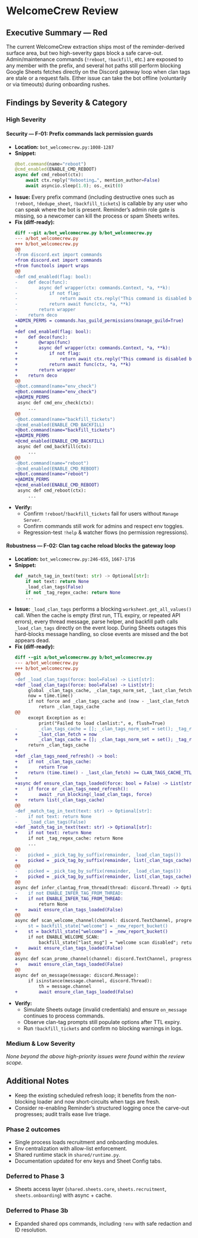 # WelcomeCrew Review

## Executive Summary — **Red**
The current WelcomeCrew extraction ships most of the reminder-derived surface area, but two high-severity gaps block a safe carve-out. Admin/maintenance commands (`!reboot`, `!backfill`, etc.) are exposed to any member with the prefix, and several hot paths still perform blocking Google Sheets fetches directly on the Discord gateway loop when clan tags are stale or a request fails. Either issue can take the bot offline (voluntarily or via timeouts) during onboarding rushes.

## Findings by Severity & Category

### High Severity

#### Security — F-01: Prefix commands lack permission guards
* **Location:** `bot_welcomecrew.py:1008-1287`
* **Snippet:**
  ```py
  @bot.command(name="reboot")
  @cmd_enabled(ENABLE_CMD_REBOOT)
  async def cmd_reboot(ctx):
      await ctx.reply("Rebooting…", mention_author=False)
      await asyncio.sleep(1.0); os._exit(0)
  ```
* **Issue:** Every prefix command (including destructive ones such as `!reboot`, `!dedupe_sheet`, `!backfill_tickets`) is callable by any user who can speak where the bot is present. Reminder’s admin role gate is missing, so a newcomer can kill the process or spam Sheets writes.
* **Fix (diff-ready):**
  ```diff
  diff --git a/bot_welcomecrew.py b/bot_welcomecrew.py
  --- a/bot_welcomecrew.py
  +++ b/bot_welcomecrew.py
  @@
  -from discord.ext import commands
  +from discord.ext import commands
  +from functools import wraps
  @@
  -def cmd_enabled(flag: bool):
  -    def deco(func):
  -        async def wrapper(ctx: commands.Context, *a, **k):
  -            if not flag:
  -                return await ctx.reply("This command is disabled by env flag.", mention_author=False)
  -            return await func(ctx, *a, **k)
  -        return wrapper
  -    return deco
  +ADMIN_PERMS = commands.has_guild_permissions(manage_guild=True)
  +
  +def cmd_enabled(flag: bool):
  +    def deco(func):
  +        @wraps(func)
  +        async def wrapper(ctx: commands.Context, *a, **k):
  +            if not flag:
  +                return await ctx.reply("This command is disabled by env flag.", mention_author=False)
  +            return await func(ctx, *a, **k)
  +        return wrapper
  +    return deco
  @@
  -@bot.command(name="env_check")
  +@bot.command(name="env_check")
  +@ADMIN_PERMS
   async def cmd_env_check(ctx):
       ...
  @@
  -@bot.command(name="backfill_tickets")
  -@cmd_enabled(ENABLE_CMD_BACKFILL)
  +@bot.command(name="backfill_tickets")
  +@ADMIN_PERMS
  +@cmd_enabled(ENABLE_CMD_BACKFILL)
   async def cmd_backfill(ctx):
       ...
  @@
  -@bot.command(name="reboot")
  -@cmd_enabled(ENABLE_CMD_REBOOT)
  +@bot.command(name="reboot")
  +@ADMIN_PERMS
  +@cmd_enabled(ENABLE_CMD_REBOOT)
   async def cmd_reboot(ctx):
       ...
  ```
* **Verify:**
  - Confirm `!reboot`/`!backfill_tickets` fail for users without `Manage Server`.
  - Confirm commands still work for admins and respect env toggles.
  - Regression-test `!help` & watcher flows (no permission regressions).

#### Robustness — F-02: Clan tag cache reload blocks the gateway loop
* **Location:** `bot_welcomecrew.py:246-655`, `1667-1716`
* **Snippet:**
  ```py
  def _match_tag_in_text(text: str) -> Optional[str]:
      if not text: return None
      _load_clan_tags(False)
      if not _tag_regex_cache: return None
      ...
  ```
* **Issue:** `_load_clan_tags` performs a blocking `worksheet.get_all_values()` call. When the cache is empty (first run, TTL expiry, or repeated API errors), every thread message, parse helper, and backfill path calls `_load_clan_tags` directly on the event loop. During Sheets outages this hard-blocks message handling, so close events are missed and the bot appears dead.
* **Fix (diff-ready):**
  ```diff
  diff --git a/bot_welcomecrew.py b/bot_welcomecrew.py
  --- a/bot_welcomecrew.py
  +++ b/bot_welcomecrew.py
  @@
  -def _load_clan_tags(force: bool=False) -> List[str]:
  +def _load_clan_tags(force: bool=False) -> List[str]:
       global _clan_tags_cache, _clan_tags_norm_set, _last_clan_fetch, _tag_regex_cache
       now = time.time()
       if not force and _clan_tags_cache and (now - _last_clan_fetch < CLAN_TAGS_CACHE_TTL_SEC):
           return _clan_tags_cache
  @@
       except Exception as e:
           print("Failed to load clanlist:", e, flush=True)
  -        _clan_tags_cache = []; _clan_tags_norm_set = set(); _tag_regex_cache = None
  +        _last_clan_fetch = now
  +        _clan_tags_cache = []; _clan_tags_norm_set = set(); _tag_regex_cache = None
       return _clan_tags_cache
  +
  +def _clan_tags_need_refresh() -> bool:
  +    if not _clan_tags_cache:
  +        return True
  +    return (time.time() - _last_clan_fetch) >= CLAN_TAGS_CACHE_TTL_SEC
  +
  +async def ensure_clan_tags_loaded(force: bool = False) -> List[str]:
  +    if force or _clan_tags_need_refresh():
  +        await _run_blocking(_load_clan_tags, force)
  +    return list(_clan_tags_cache)
  @@
  -def _match_tag_in_text(text: str) -> Optional[str]:
  -    if not text: return None
  -    _load_clan_tags(False)
  +def _match_tag_in_text(text: str) -> Optional[str]:
  +    if not text: return None
       if not _tag_regex_cache: return None
       ...
  @@
  -    picked = _pick_tag_by_suffix(remainder, _load_clan_tags())
  +    picked = _pick_tag_by_suffix(remainder, list(_clan_tags_cache))
  @@
  -    picked = _pick_tag_by_suffix(remainder, _load_clan_tags())
  +    picked = _pick_tag_by_suffix(remainder, list(_clan_tags_cache))
  @@
  async def infer_clantag_from_thread(thread: discord.Thread) -> Optional[str]:
  -    if not ENABLE_INFER_TAG_FROM_THREAD:
  +    if not ENABLE_INFER_TAG_FROM_THREAD:
           return None
  +    await ensure_clan_tags_loaded(False)
  @@
  async def scan_welcome_channel(channel: discord.TextChannel, progress_cb=None):
  -    st = backfill_state["welcome"] = _new_report_bucket()
  +    st = backfill_state["welcome"] = _new_report_bucket()
       if not ENABLE_WELCOME_SCAN:
           backfill_state["last_msg"] = "welcome scan disabled"; return
  +    await ensure_clan_tags_loaded(False)
  @@
  async def scan_promo_channel(channel: discord.TextChannel, progress_cb=None):
  +    await ensure_clan_tags_loaded(False)
  @@
  async def on_message(message: discord.Message):
       if isinstance(message.channel, discord.Thread):
           th = message.channel
  +        await ensure_clan_tags_loaded(False)
  ```
* **Verify:**
  - Simulate Sheets outage (invalid credentials) and ensure `on_message` continues to process commands.
  - Observe clan-tag prompts still populate options after TTL expiry.
  - Run `!backfill_tickets` and confirm no blocking warnings in logs.

### Medium & Low Severity
_None beyond the above high-priority issues were found within the review scope._

## Additional Notes
- Keep the existing scheduled refresh loop; it benefits from the non-blocking loader and now short-circuits when tags are fresh.
- Consider re-enabling Reminder’s structured logging once the carve-out progresses; audit trails ease live triage.

### Phase 2 outcomes
- Single process loads recruitment and onboarding modules.
- Env centralization with allow-list enforcement.
- Shared runtime stack in `shared/runtime.py`.
- Documentation updated for env keys and Sheet Config tabs.

### Deferred to Phase 3
- Sheets access layer (`shared.sheets.core`, `sheets.recruitment`, `sheets.onboarding`) with async + cache.

### Deferred to Phase 3b
- Expanded shared ops commands, including `!env` with safe redaction and ID resolution.
